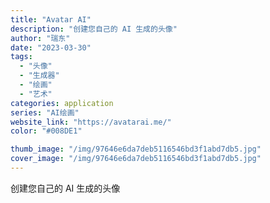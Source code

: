 ```yaml
---
title: "Avatar AI"
description: "创建您自己的 AI 生成的头像"
author: "瑞东"
date: "2023-03-30"
tags:
  - "头像"
  - "生成器"
  - "绘画"
  - "艺术"
categories: application
series: "AI绘画"
website_link: "https://avatarai.me/"
color: "#008DE1"

thumb_image: "/img/97646e6da7deb5116546bd3f1abd7db5.jpg"
cover_image: "/img/97646e6da7deb5116546bd3f1abd7db5.jpg"
---
```


创建您自己的 AI 生成的头像
